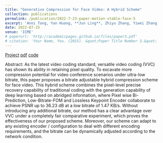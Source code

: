 ```yaml
---
title: "Generative Compression for Face Video: A Hybrid Scheme"
collection: publications
permalink: /publication/2022-7-23-paper-motion-stable-face-5
excerpt: 'Anni Tang, Yan Huang, **Jun Ling**, Zhiyu Zhang, Yiwei Zhang, Rong Xie, Li Song'
date: 2022-07-25
venue: 'ICME'
# paperurl: 'http://academicpages.github.io/files/paper3.pdf'
# citation: 'Your Name, You. (2015). &quot;Paper Title Number 3.&quot; <i>Journal 1</i>. 1(3).'
---
```

[Project]() [pdf](https://arxiv.org/pdf/2204.10055) [code]()

Abstract: As the latest video coding standard, versatile video coding (VVC) has shown its ability in retaining pixel quality. To excavate more compression potential for video conference scenarios under ultra-low bitrate, this paper proposes a bitrate adjustable hybrid compression scheme for face video. This hybrid scheme combines the pixel-level precise recovery capability of traditional coding with the generation capability of deep learning based on abridged information, where Pixel wise Bi-Prediction, Low-Bitrate-FOM and Lossless Keypoint Encoder collaborate to achieve PSNR up to 36.23 dB at a low bitrate of 1.47 KB/s. Without introducing any additional bitrate, our method has a clear advantage over VVC under a completely fair comparative experiment, which proves the effectiveness of our proposed scheme. Moreover, our scheme can adapt to any existing encoder / configuration to deal with different encoding requirements, and the bitrate can be dynamically adjusted according to the network condition.
